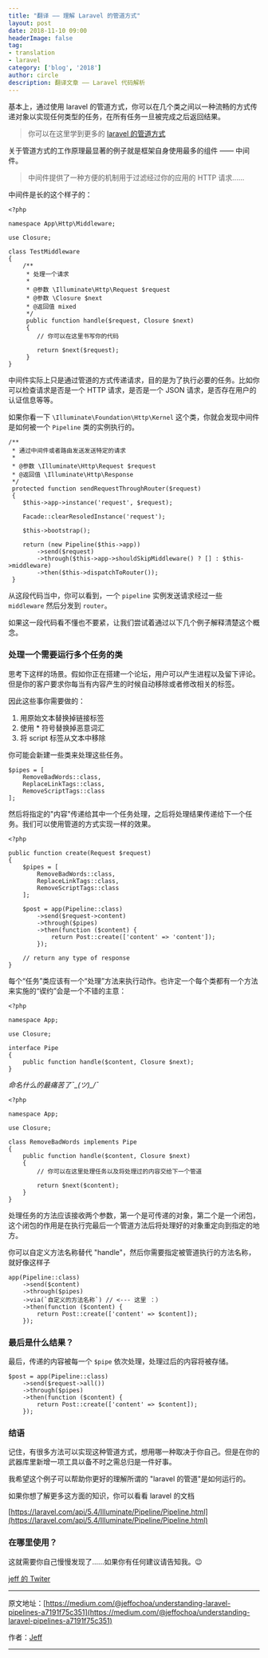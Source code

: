 ```yaml
---
title: "翻译 —— 理解 Laravel 的管道方式"
layout: post
date: 2018-11-10 09:00
headerImage: false
tag:
- translation
- laravel
category: ['blog', '2018']
author: circle
description: 翻译文章 —— Laravel 代码解析
---
```


基本上，通过使用 laravel 的管道方式，你可以在几个类之间以一种流畅的方式传递对象以实现任何类型的任务，在所有任务一旦被完成之后返回结果。

> 你可以在这里学到更多的 [laravel 的管道方式](https://laracasts.com/series/whip-monstrous-code-into-shape/episodes/14)

关于管道方式的工作原理最显著的例子就是框架自身使用最多的组件 —— 中间件。

> 中间件提供了一种方便的机制用于过滤经过你的应用的 HTTP 请求......

中间件是长的这个样子的：

```
<?php

namespace App\Http\Middleware;

use Closure;

class TestMiddleware
{
	/**
	 * 处理一个请求
	 * 
	 * @参数 \Illuminate\Http\Request $request
	 * @参数 \Closure $next
	 * @返回值 mixed
	 */
	 public function handle($request, Closure $next)
	 {
	 	// 你可以在这里书写你的代码

	 	return $next($request);
	 }
}
```

中间件实际上只是通过管道的方式传递请求，目的是为了执行必要的任务。比如你可以检查请求是否是一个 HTTP 请求，是否是一个 JSON 请求，是否存在用户的认证信息等等。

如果你看一下 `\Illuminate\Foundation\Http\Kernel` 这个类，你就会发现中间件是如何被一个 `Pipeline` 类的实例执行的。

```
/**
 * 通过中间件或者路由发送发送特定的请求
 * 
 * @参数 \Illuminate\Http\Request $request
 * @返回值 \Illuminate\Http\Response
 */
 protected function sendRequestThroughRouter($request)
 {
 	$this->app->instance('request', $request);

 	Facade::clearResoledInstance('request');

 	$this->bootstrap();

 	return (new Pipeline($this->app))
		->send($request)
		->through($this->app->shouldSkipMiddleware() ? [] : $this->middleware)
		->then($this->dispatchToRouter());
 }
```

从这段代码当中，你可以看到，一个 `pipeline` 实例发送请求经过一些 `middleware` 然后分发到 `router`。

如果这一段代码看不懂也不要紧，让我们尝试着通过以下几个例子解释清楚这个概念。

### 处理一个需要运行多个任务的类

思考下这样的场景。假如你正在搭建一个论坛，用户可以产生进程以及留下评论。但是你的客户要求你每当有内容产生的时候自动移除或者修改相关的标签。

因此这些事你需要做的：

1. 用原始文本替换掉链接标签
2. 使用 * 符号替换掉恶意词汇
3. 将 script 标签从文本中移除

你可能会新建一些类来处理这些任务。

```
$pipes = [
	RemoveBadWords::class,
	ReplaceLinkTags::class,
	RemoveScriptTags::class
];
```

然后将指定的"内容"传递给其中一个任务处理，之后将处理结果传递给下一个任务。我们可以使用管道的方式实现一样的效果。

```
<?php

public function create(Request $request)
{
	$pipes = [
		RemoveBadWords::class,
		ReplaceLinkTags::class,
		RemoveScriptTags::class
	];

	$post = app(Pipeline::class)
		->send($request->content)
		->through($pipes)
		->then(function ($content) {
			return Post::create(['content' => 'content']);
		});

	// return any type of response
}
```

每个“任务”类应该有一个“处理”方法来执行动作。也许定一个每个类都有一个方法来实施的“锲约”会是一个不错的主意：

```
<?php

namespace App;

use Closure;

interface Pipe
{
	public function handle($content, Closure $next);
}
```

*命名什么的最痛苦了¯\_(ツ)_/¯*

```
<?php

namespace App;

use Closure;

class RemoveBadWords implements Pipe
{
	public function handle($content, Closure $next)
	{
		// 你可以在这里处理任务以及将处理过的内容交给下一个管道

		return $next($content);
	}
}
```

处理任务的方法应该接收两个参数，第一个是可传递的对象，第二个是一个闭包，这个闭包的作用是在执行完最后一个管道方法后将处理好的对象重定向到指定的地方。

你可以自定义方法名称替代 "handle"，然后你需要指定被管道执行的方法名称，就好像这样子

```
app(Pipeline::class)
	->send($content)
	->through($pipes)
	->via(`自定义的方法名称`) // <--- 这里 ：）
	->then(function ($content) {
		return Post::create(['content' => $content]);
	});
```

### 最后是什么结果？

最后，传递的内容被每一个 `$pipe` 依次处理，处理过后的内容将被存储。

```
$post = app(Pipeline::class)
	->send($request->all())
	->through($pipes)
	->then(function ($content) {
		return Post::create(['content' => $content]);
	});
``` 

### 结语

记住，有很多方法可以实现这种管道方式，想用哪一种取决于你自己。但是在你的武器库里新增一项工具以备不时之需总归是一件好事。

我希望这个例子可以帮助你更好的理解所谓的 "laravel 的管道"是如何运行的。

如果你想了解更多这方面的知识，你可以看看 laravel 的文档

[https://laravel.com/api/5.4/Illuminate/Pipeline/Pipeline.html](https://laravel.com/api/5.4/Illuminate/Pipeline/Pipeline.html)

### 在哪里使用？

这就需要你自己慢慢发现了......如果你有任何建议请告知我。😉

[jeff 的 Twiter](https://twitter.com/Jeffer_8a)

---  
原文地址：[https://medium.com/@jeffochoa/understanding-laravel-pipelines-a7191f75c351](https://medium.com/@jeffochoa/understanding-laravel-pipelines-a7191f75c351)

作者：[Jeff](https://medium.com/@jeffochoa)

---

